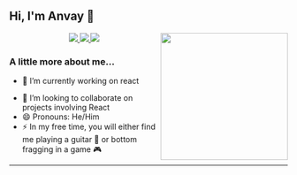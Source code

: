 <h2> Hi, I'm Anvay 👋 </h2>
<img align='right' src="https://avatars.githubusercontent.com/u/48328634?s=400&u=90d8782bc0313ddd7cfdab15dbdea2e87fe91000&v=4" width="230">
<p align="center">
  <a href="https://twitter.com/anvay10101">
    <img src="https://img.shields.io/badge/-@anvay10101-1ca0f1?style=flat-square&labelColor=1ca0f1&logo=twitter&logoColor=white&link=https://twitter.com/anvay10101">
   <a/>
  <a href="https://www.linkedin.com/in/anvaymishra/">
    <img src="https://img.shields.io/badge/-anvaymishra-blue?style=flat-square&logo=Linkedin&logoColor=white&link=https://www.linkedin.com/in/anvaymishra/">
  <a/>
   <a href="mailto:anvaymishra5@gmail.com">
    <img src="https://img.shields.io/badge/-anvaymishra5@gmail-c14438?style=flat-square&logo=Gmail&logoColor=white&link=mailto:anvaymishra5@gmail.com">
   <a/>
</p>
                                                                                                                                                      
###  A little more about me...  
- 🔭 I’m currently working on react
<!-- - 🌱 I’m currently learning javascript  -->
- 👯 I’m looking to collaborate on projects involving React
- 😄 Pronouns: He/Him
- ⚡ In my free time, you will either find me playing a guitar 🎸 or bottom fragging in a game 🎮


<!-- 
<img src="https://media.giphy.com/media/LnQjpWaON8nhr21vNW/giphy.gif" width="60"> <em><b>I love connecting with different people</b> so if you want to say <b>hi, I'll be happy to meet you more!</b> :)</em> -->

---

